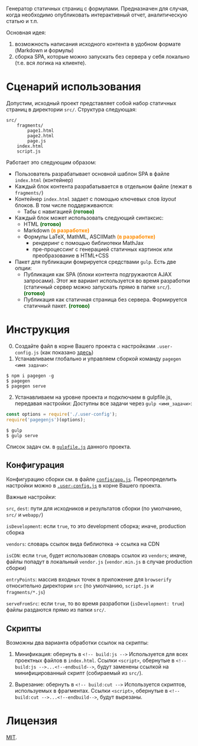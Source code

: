 Генератор статичных страниц с формулами.
Предназначен для случая, когда необходимо опубликовать интерактивный отчет, аналитическую статью и т.п.

Основная идея: 
1. возможность написания исходного контента в удобном формате (Markdown и формулы) 
2. сборка SPA, которые можно запускать без сервера у себя локально (т.е. вся логика на клиенте). 

# Сценарий использования
Допустим, исходный проект представляет собой набор статичных страниц в директории `src/`.
Структура следующая:
```
src/
    fragments/
        page1.html
        page2.html
        page.js
    index.html
    script.js
```
 
Работает это следующим образом:
* Пользователь разрабатывает основной шаблон SPA в файле `index.html` (контейнер)
* Каждый блок контента разрабатывается в отдельном файле (лежат в `fragments/`)
* Контейнер `index.html` задает с помощью ключевых слов _layout_ блоков. В том числе поддерживаются:
    * Табы с навигацией **<span style="color:darkgreen">(готово)</span>**
* Каждый блок может использовать следующий синтаксис:
    * HTML **<span style="color:darkgreen">(готово)</span>**
    * Markdown **<span style="color:darkorange">(в разработке)</span>**
    * Формулы LaTeX, MathML, ASCIIMath **<span style="color:darkorange">(в разработке)</span>**
        * рендеринг с помощью библиотеки MathJax
        * пре-процессинг с генерацией статичных картинок или преобразование в HTML+CSS         
* Пакет для публикации фомрируется средствами `gulp`. Есть две опции:
    * Публикация как SPA (блоки контента подгружаются AJAX запросами). Этот же вариант используется во время разработки (статичный сервер можно запускать прямо в папке `src/`). **<span style="color:darkgreen">(готово)</span>**
    * Публикация как статичная страница без сервера. Формируется статичный пакет. **<span style="color:darkgreen">(готово)</span>**

# Инструкция
0. Создайте файл в корне Вашего проекта с настройками `.user-config.js` (как показано [здесь](.user-config.js))
1. Устанавливаем глобально и управляем сборкой команду `pagegen <имя задачи>`: 
```
$ npm i pagegen -g
$ pagegen 
$ pagegen serve
```

2. Устанавливаем на уровне проекта и подключаем в gulpfile.js, передавая настройки:
Доступны все задачи через `gulp <имя_задачи>`:
```javascript
const options = require('./.user-config');
require('pagegenjs')(options); 
```

```
$ gulp 
$ gulp serve
```

Список задач см. в [`gulpfile.js`](gulpfile.js) данного проекта.

## Конфигурация
Конфигурацию сборки см. в файле [`config/app.js`](config/app.js). Переопределить настройки можно в [`.user-config.js`](.user-config.js) в корне Вашего проекта. 

Важные настройки:

`src`, `dest`: пути для исходников и результатов сборки (по умолчанию, `src/` и `webapp/`)

`isDevelopment`: если `true`, то это development сборка; иначе, production сборка

`vendors`: словарь ссылок вида библиотека -> ссылка на CDN

`isCDN`: если `true`, будет использован словарь ссылок из `vendors`; иначе, файлы попадут в локальный `vendor.js` (`vendor.min.js` в случае production сборки)

`entryPoints`: массив входных точек в приложение для `browserify` относительно директории `src` (по умолчанию, `script.js` и `fragments/*.js`)

`serveFromSrc`: если `true`, то во время разработки (`isDevelopment: true`) файлы раздаются прямо из папки `src/`.


## Скрипты
Возможны два варианта обработки ссылок на скрипты:
1) Минификация: обернуть в `<!-- build:js -->` 
Используется для всех проектных файлов в `index.html`.
Ссылки `<script>`, обернутые в `<!-- build:js -->...<!--endbuild-->`, будут заменены ссылкой на минифицированный скрипт (собираемый из `src/`). 

2) Вырезание: обернуть в `<!-- build:cut -->`
Используется скриптов, используемых в фрагментах.
Ссылки `<script>`, обернутые в `<!-- build:cut -->...<!--endbuild-->`, будут вырезаны.


# Лицензия
[MIT](http://www.opensource.org/licenses/MIT).
